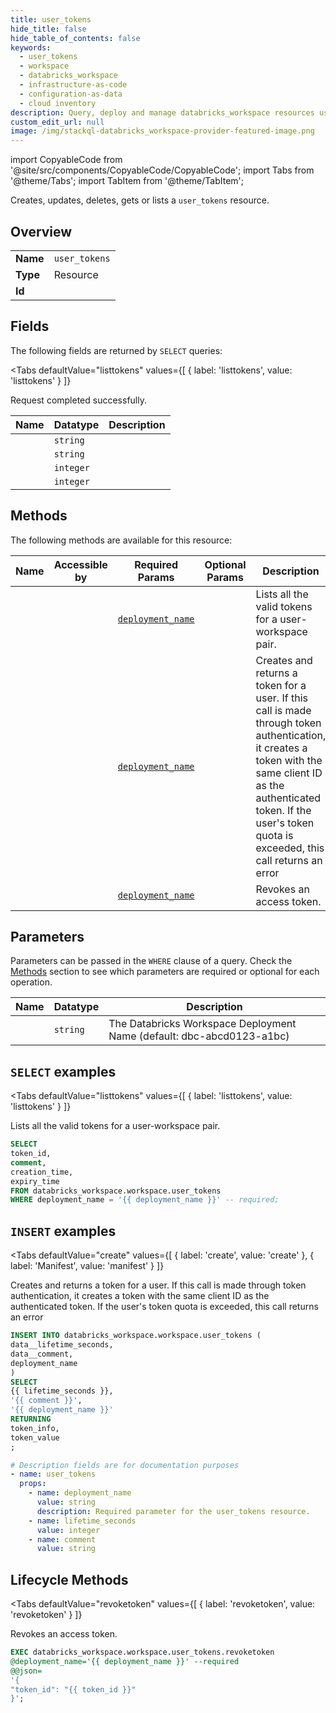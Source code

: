 ```yaml
--- 
title: user_tokens
hide_title: false
hide_table_of_contents: false
keywords:
  - user_tokens
  - workspace
  - databricks_workspace
  - infrastructure-as-code
  - configuration-as-data
  - cloud inventory
description: Query, deploy and manage databricks_workspace resources using SQL
custom_edit_url: null
image: /img/stackql-databricks_workspace-provider-featured-image.png
---
```


import CopyableCode from '@site/src/components/CopyableCode/CopyableCode';
import Tabs from '@theme/Tabs';
import TabItem from '@theme/TabItem';

Creates, updates, deletes, gets or lists a <code>user_tokens</code> resource.

## Overview
<table><tbody>
<tr><td><b>Name</b></td><td><code>user_tokens</code></td></tr>
<tr><td><b>Type</b></td><td>Resource</td></tr>
<tr><td><b>Id</b></td><td><CopyableCode code="databricks_workspace.workspace.user_tokens" /></td></tr>
</tbody></table>

## Fields

The following fields are returned by `SELECT` queries:

<Tabs
    defaultValue="listtokens"
    values={[
        { label: 'listtokens', value: 'listtokens' }
    ]}
>
<TabItem value="listtokens">

Request completed successfully.

<table>
<thead>
    <tr>
    <th>Name</th>
    <th>Datatype</th>
    <th>Description</th>
    </tr>
</thead>
<tbody>
<tr>
    <td><CopyableCode code="token_id" /></td>
    <td><code>string</code></td>
    <td></td>
</tr>
<tr>
    <td><CopyableCode code="comment" /></td>
    <td><code>string</code></td>
    <td></td>
</tr>
<tr>
    <td><CopyableCode code="creation_time" /></td>
    <td><code>integer</code></td>
    <td></td>
</tr>
<tr>
    <td><CopyableCode code="expiry_time" /></td>
    <td><code>integer</code></td>
    <td></td>
</tr>
</tbody>
</table>
</TabItem>
</Tabs>

## Methods

The following methods are available for this resource:

<table>
<thead>
    <tr>
    <th>Name</th>
    <th>Accessible by</th>
    <th>Required Params</th>
    <th>Optional Params</th>
    <th>Description</th>
    </tr>
</thead>
<tbody>
<tr>
    <td><a href="#listtokens"><CopyableCode code="listtokens" /></a></td>
    <td><CopyableCode code="select" /></td>
    <td><a href="#parameter-deployment_name"><code>deployment_name</code></a></td>
    <td></td>
    <td>Lists all the valid tokens for a user-workspace pair.</td>
</tr>
<tr>
    <td><a href="#create"><CopyableCode code="create" /></a></td>
    <td><CopyableCode code="insert" /></td>
    <td><a href="#parameter-deployment_name"><code>deployment_name</code></a></td>
    <td></td>
    <td>Creates and returns a token for a user. If this call is made through token authentication, it creates a token with the same client ID as the authenticated token. If the user's token quota is exceeded, this call returns an error</td>
</tr>
<tr>
    <td><a href="#revoketoken"><CopyableCode code="revoketoken" /></a></td>
    <td><CopyableCode code="exec" /></td>
    <td><a href="#parameter-deployment_name"><code>deployment_name</code></a></td>
    <td></td>
    <td>Revokes an access token.</td>
</tr>
</tbody>
</table>

## Parameters

Parameters can be passed in the `WHERE` clause of a query. Check the [Methods](#methods) section to see which parameters are required or optional for each operation.

<table>
<thead>
    <tr>
    <th>Name</th>
    <th>Datatype</th>
    <th>Description</th>
    </tr>
</thead>
<tbody>
<tr id="parameter-deployment_name">
    <td><CopyableCode code="deployment_name" /></td>
    <td><code>string</code></td>
    <td>The Databricks Workspace Deployment Name (default: dbc-abcd0123-a1bc)</td>
</tr>
</tbody>
</table>

## `SELECT` examples

<Tabs
    defaultValue="listtokens"
    values={[
        { label: 'listtokens', value: 'listtokens' }
    ]}
>
<TabItem value="listtokens">

Lists all the valid tokens for a user-workspace pair.

```sql
SELECT
token_id,
comment,
creation_time,
expiry_time
FROM databricks_workspace.workspace.user_tokens
WHERE deployment_name = '{{ deployment_name }}' -- required;
```
</TabItem>
</Tabs>


## `INSERT` examples

<Tabs
    defaultValue="create"
    values={[
        { label: 'create', value: 'create' },
        { label: 'Manifest', value: 'manifest' }
    ]}
>
<TabItem value="create">

Creates and returns a token for a user. If this call is made through token authentication, it creates a token with the same client ID as the authenticated token. If the user's token quota is exceeded, this call returns an error

```sql
INSERT INTO databricks_workspace.workspace.user_tokens (
data__lifetime_seconds,
data__comment,
deployment_name
)
SELECT 
{{ lifetime_seconds }},
'{{ comment }}',
'{{ deployment_name }}'
RETURNING
token_info,
token_value
;
```
</TabItem>
<TabItem value="manifest">

```yaml
# Description fields are for documentation purposes
- name: user_tokens
  props:
    - name: deployment_name
      value: string
      description: Required parameter for the user_tokens resource.
    - name: lifetime_seconds
      value: integer
    - name: comment
      value: string
```
</TabItem>
</Tabs>


## Lifecycle Methods

<Tabs
    defaultValue="revoketoken"
    values={[
        { label: 'revoketoken', value: 'revoketoken' }
    ]}
>
<TabItem value="revoketoken">

Revokes an access token.

```sql
EXEC databricks_workspace.workspace.user_tokens.revoketoken 
@deployment_name='{{ deployment_name }}' --required 
@@json=
'{
"token_id": "{{ token_id }}"
}';
```
</TabItem>
</Tabs>
